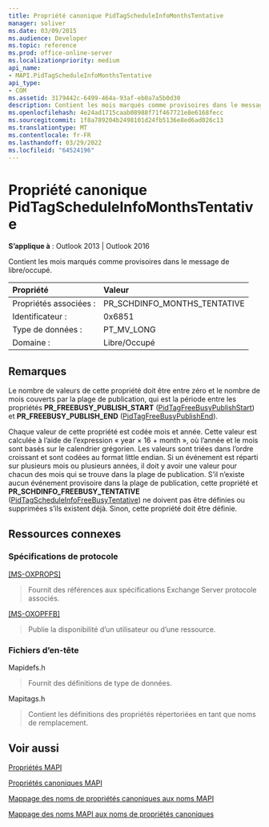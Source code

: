 ```yaml
---
title: Propriété canonique PidTagScheduleInfoMonthsTentative
manager: soliver
ms.date: 03/09/2015
ms.audience: Developer
ms.topic: reference
ms.prod: office-online-server
ms.localizationpriority: medium
api_name:
- MAPI.PidTagScheduleInfoMonthsTentative
api_type:
- COM
ms.assetid: 3179442c-6499-464a-93af-eb0a7a5b0d30
description: Contient les mois marqués comme provisoires dans le message gratuit Outlook 2013 ou Outlook 2016.
ms.openlocfilehash: 4e24ad1715caab08988f71f467721e8e6168fecc
ms.sourcegitcommit: 1f8a789204b2498101d24fb5136e8ed6ad026c13
ms.translationtype: MT
ms.contentlocale: fr-FR
ms.lasthandoff: 03/29/2022
ms.locfileid: "64524196"
---
```

# <a name="pidtagscheduleinfomonthstentative-canonical-property"></a>Propriété canonique PidTagScheduleInfoMonthsTentative

  
  
**S’applique à** : Outlook 2013 | Outlook 2016 
  
Contient les mois marqués comme provisoires dans le message de libre/occupé.
  
|Propriété |Valeur |
|:-----|:-----|
|Propriétés associées :  <br/> |PR_SCHDINFO_MONTHS_TENTATIVE  <br/> |
|Identificateur :  <br/> |0x6851  <br/> |
|Type de données :  <br/> |PT_MV_LONG  <br/> |
|Domaine :  <br/> |Libre/Occupé  <br/> |
   
## <a name="remarks"></a>Remarques

Le nombre de valeurs de cette propriété doit être entre zéro et le nombre de mois couverts par la plage de publication, qui est la période entre les propriétés **PR_FREEBUSY_PUBLISH_START** ([PidTagFreeBusyPublishStart](pidtagfreebusypublishstart-canonical-property.md)) et **PR_FREEBUSY_PUBLISH_END** ([PidTagFreeBusyPublishEnd](pidtagfreebusypublishend-canonical-property.md)).
  
Chaque valeur de cette propriété est codée mois et année. Cette valeur est calculée à l’aide de l’expression « year × 16 + month », où l’année et le mois sont basés sur le calendrier grégorien. Les valeurs sont triées dans l’ordre croissant et sont codées au format little endian. Si un événement est réparti sur plusieurs mois ou plusieurs années, il doit y avoir une valeur pour chacun des mois qui se trouve dans la plage de publication. S’il n’existe aucun événement provisoire dans la plage de publication, cette propriété et **PR_SCHDINFO_FREEBUSY_TENTATIVE** ([PidTagScheduleInfoFreeBusyTentative](pidtagscheduleinfofreebusytentative-canonical-property.md)) ne doivent pas être définies ou supprimées s’ils existent déjà. Sinon, cette propriété doit être définie.
  
## <a name="related-resources"></a>Ressources connexes

### <a name="protocol-specifications"></a>Spécifications de protocole

[[MS-OXPROPS]](https://msdn.microsoft.com/library/f6ab1613-aefe-447d-a49c-18217230b148%28Office.15%29.aspx)
  
> Fournit des références aux spécifications Exchange Server protocole associés.
    
[[MS-OXOPFFB]](https://msdn.microsoft.com/library/1a527299-7211-4d27-a74c-b69bd0746320%28Office.15%29.aspx)
  
> Publie la disponibilité d’un utilisateur ou d’une ressource.
    
### <a name="header-files"></a>Fichiers d’en-tête

Mapidefs.h
  
> Fournit des définitions de type de données.
    
Mapitags.h
  
> Contient les définitions des propriétés répertoriées en tant que noms de remplacement.
    
## <a name="see-also"></a>Voir aussi



[Propriétés MAPI](mapi-properties.md)
  
[Propriétés canoniques MAPI](mapi-canonical-properties.md)
  
[Mappage des noms de propriétés canoniques aux noms MAPI](mapping-canonical-property-names-to-mapi-names.md)
  
[Mappage des noms MAPI aux noms de propriétés canoniques](mapping-mapi-names-to-canonical-property-names.md)

